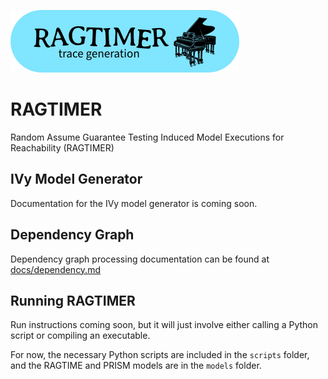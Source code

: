 ![RAGTIMER Logo](logo/logo_sm.png)

# RAGTIMER
Random Assume Guarantee Testing Induced Model Executions for Reachability (RAGTIMER)

## IVy Model Generator
Documentation for the IVy model generator is coming soon.

## Dependency Graph
Dependency graph processing documentation can be found at [docs/dependency.md](docs/dependency.md)

## Running RAGTIMER
Run instructions coming soon, but it will just involve either calling a Python script or compiling an executable.

For now, the necessary Python scripts are included in the `scripts` folder, and the RAGTIME and PRISM models are in the `models` folder.
